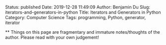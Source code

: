 Status: published
Date: 2019-12-28 11:49:09
Author: Benjamin Du
Slug: iterators-and-generators-in-python
Title: Iterators and Generators in Python
Category: Computer Science
Tags: programming, Python, generator, iterator

**
Things on this page are fragmentary and immature notes/thoughts of the author.
Please read with your own judgement!

